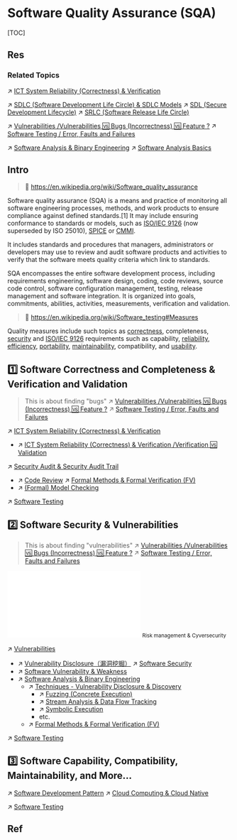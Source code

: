 # Software Quality Assurance (SQA)

[TOC]



## Res
### Related Topics
↗ [ICT System Reliability (Correctness) & Verification](../../../CyberSecurity/⛈️%20Risk%20Management/🦟%20Vulnerabilities/ICT%20System%20Reliability%20(Correctness)%20&%20Verification.md)

↗ [SDLC (Software Development Life Circle) & SDLC Models](../Software%20Development%20Pattern/🔄%20SDLC%20(Software%20Development%20Life%20Circle)%20&%20SDLC%20Models/SDLC%20(Software%20Development%20Life%20Circle)%20&%20SDLC%20Models.md)
↗ [SDL (Secure Development Lifecycle)](../../CyberSecurity/🏰%20Cybersecurity%20Basics%20&%20InfoSec/🍦%20Software%20Security/Software%20Supply%20Chains%20Security/SDL%20(Secure%20Development%20Lifecycle).md)
↗ [SRLC (Software Release Life Circle)](../Software%20Development%20Pattern/🔄%20SDLC%20(Software%20Development%20Life%20Circle)%20&%20SDLC%20Models/SRLC%20(Software%20Release%20Life%20Circle).md)

↗ [Vulnerabilities /Vulnerabilities 🆚 Bugs (Incorrectness) 🆚 Feature ?](../../CyberSecurity/⛈️%20Risk%20Management/🦟%20Vulnerabilities/Vulnerabilities.md#Vulnerabilities%20🆚%20Bugs%20(Incorrectness)%20🆚%20Feature%20?)
↗ [Software Testing / Error, Faults and Failures](Software%20Engineering/🎭%20Software%20Quality%20Assurance%20(SQA)/🧪%20Software%20Testing/Software%20Testing.md#Error,%20Faults%20and%20Failures)

↗ [Software Analysis & Binary Engineering](../../CyberSecurity/🏰%20Cybersecurity%20Basics%20&%20InfoSec/🍦%20Software%20Security/🪆%20Software%20Analysis%20&%20Binary%20Engineering/Software%20Analysis%20&%20Binary%20Engineering.md)
↗ [Software Analysis Basics](../../CyberSecurity/🏰%20Cybersecurity%20Basics%20&%20InfoSec/🍦%20Software%20Security/🪆%20Software%20Analysis%20&%20Binary%20Engineering/📌%20Software%20Analysis%20Basics/Software%20Analysis%20Basics.md)



## Intro
> 🔗 https://en.wikipedia.org/wiki/Software_quality_assurance

Software quality assurance (SQA) is a means and practice of monitoring all software engineering processes, methods, and work products to ensure compliance against defined standards.[1] It may include ensuring conformance to standards or models, such as [ISO/IEC 9126](https://en.wikipedia.org/wiki/ISO/IEC_9126 "ISO/IEC 9126") (now superseded by ISO 25010), [SPICE](https://en.wikipedia.org/wiki/Software_Process_Improvement_and_Capability_dEtermination "Software Process Improvement and Capability dEtermination") or [CMMI](https://en.wikipedia.org/wiki/CMMI "CMMI").

It includes standards and procedures that managers, administrators or developers may use to review and audit software products and activities to verify that the software meets quality criteria which link to standards.

SQA encompasses the entire software development process, including requirements engineering, software design, coding, code reviews, source code control, software configuration management, testing, release management and software integration. It is organized into goals, commitments, abilities, activities, measurements, verification and validation.

> 🔗 https://en.wikipedia.org/wiki/Software_testing#Measures

Quality measures include such topics as [correctness](https://en.wikipedia.org/wiki/Correctness_(computer_science)), completeness, [security](https://en.wikipedia.org/wiki/Computer_security_audit) and [ISO/IEC 9126](https://en.wikipedia.org/wiki/ISO/IEC_9126) requirements such as capability, [reliability](https://en.wikipedia.org/wiki/Reliability_engineering), [efficiency](https://en.wikipedia.org/wiki/Algorithmic_efficiency), [portability](https://en.wikipedia.org/wiki/Porting), [maintainability](https://en.wikipedia.org/wiki/Maintainability), compatibility, and [usability](https://en.wikipedia.org/wiki/Usability).



## 1️⃣ Software Correctness and Completeness &  Verification and Validation
> This is about finding "bugs"
> ↗ [Vulnerabilities /Vulnerabilities 🆚 Bugs (Incorrectness) 🆚 Feature ?](../../CyberSecurity/⛈️%20Risk%20Management/🦟%20Vulnerabilities/Vulnerabilities.md#Vulnerabilities%20🆚%20Bugs%20(Incorrectness)%20🆚%20Feature%20?)
> ↗ [Software Testing / Error, Faults and Failures](Software%20Engineering/🎭%20Software%20Quality%20Assurance%20(SQA)/🧪%20Software%20Testing/Software%20Testing.md#Error,%20Faults%20and%20Failures)

↗ [ICT System Reliability (Correctness) & Verification](../../CyberSecurity/⛈️%20Risk%20Management/🦟%20Vulnerabilities/ICT%20System%20Reliability%20(Correctness)%20&%20Verification.md)
- ↗ [ICT System Reliability (Correctness) & Verification /Verification 🆚 Validation](../../CyberSecurity/⛈️%20Risk%20Management/🦟%20Vulnerabilities/ICT%20System%20Reliability%20(Correctness)%20&%20Verification.md#Verification%20🆚%20Validation)

↗ [Security Audit & Security Audit Trail](../../../CyberSecurity/⛈️%20Risk%20Management/🐺%20Risk%20Countermeasures%20&%20Security%20Control/Security%20Audit%20&%20Security%20Audit%20Trail/Security%20Audit%20&%20Security%20Audit%20Trail.md)
- ↗ [Code Review](../../../CyberSecurity/⛈️%20Risk%20Management/🐺%20Risk%20Countermeasures%20&%20Security%20Control/Security%20Audit%20&%20Security%20Audit%20Trail/Code%20Review.md)
↗ [Formal Methods & Formal Verification (FV)](../../CyberSecurity/🏰%20Cybersecurity%20Basics%20&%20InfoSec/🍦%20Software%20Security/🪆%20Software%20Analysis%20&%20Binary%20Engineering/📌%20Software%20Analysis%20Basics/🙇‍♂️%20Formal%20Methods%20&%20Formal%20Verification%20(FV)/Formal%20Methods%20&%20Formal%20Verification%20(FV).md)
- ↗ [(Formal) Model Checking](../../CyberSecurity/🏰%20Cybersecurity%20Basics%20&%20InfoSec/🍦%20Software%20Security/🪆%20Software%20Analysis%20&%20Binary%20Engineering/📌%20Software%20Analysis%20Basics/🙇‍♂️%20Formal%20Methods%20&%20Formal%20Verification%20(FV)/(Formal)%20Model%20Checking/(Formal)%20Model%20Checking.md)

↗ [Software Testing](🧪%20Software%20Testing/Software%20Testing.md)



## 2️⃣ Software Security & Vulnerabilities
> This is about finding "vulnerabilities"
> ↗ [Vulnerabilities /Vulnerabilities 🆚 Bugs (Incorrectness) 🆚 Feature ?](../../CyberSecurity/⛈️%20Risk%20Management/🦟%20Vulnerabilities/Vulnerabilities.md#Vulnerabilities%20🆚%20Bugs%20(Incorrectness)%20🆚%20Feature%20?)
> ↗ [Software Testing / Error, Faults and Failures](Software%20Engineering/🎭%20Software%20Quality%20Assurance%20(SQA)/🧪%20Software%20Testing/Software%20Testing.md#Error,%20Faults%20and%20Failures)

![risk_management_and_software_security.excalidraw | 1000](../../../Assets/Illustrations/Computer%20Security/risk_management_and_software_security.excalidraw.md)
<small>Risk management & Cyversecurity</small>

↗ [Vulnerabilities](../../../CyberSecurity/⛈️%20Risk%20Management/🦟%20Vulnerabilities/Vulnerabilities.md)
- ↗ [Vulnerability Disclosure（漏洞挖掘）](../../CyberSecurity/🏰%20Cybersecurity%20Basics%20&%20InfoSec/🍦%20Software%20Security/🐒%20Software%20Vulnerability%20&%20Weakness/Vulnerability%20Mangement%20Sections/Vulnerability%20Disclosure（漏洞挖掘）.md)
↗ [Software Security](../../CyberSecurity/🏰%20Cybersecurity%20Basics%20&%20InfoSec/🍦%20Software%20Security/Software%20Security.md)
- ↗ [Software Vulnerability & Weakness](../../../CyberSecurity/🏰%20Cybersecurity%20Basics%20&%20InfoSec/🍦%20Software%20Security/🐒%20Software%20Vulnerability%20&%20Weakness/Software%20Vulnerability%20&%20Weakness.md)
- ↗ [Software Analysis & Binary Engineering](../../CyberSecurity/🏰%20Cybersecurity%20Basics%20&%20InfoSec/🍦%20Software%20Security/🪆%20Software%20Analysis%20&%20Binary%20Engineering/Software%20Analysis%20&%20Binary%20Engineering.md)
	- ↗ [Techniques - Vulnerability Disclosure & Discovery](../../CyberSecurity/🏰%20Cybersecurity%20Basics%20&%20InfoSec/🍦%20Software%20Security/🐒%20Software%20Vulnerability%20&%20Weakness/🏴‍☠️%20Techniques%20-%20Vulnerability%20Disclosure%20&%20Discovery/Techniques%20-%20Vulnerability%20Disclosure%20&%20Discovery.md)
		- ↗ [Fuzzing (Concrete Execution)](../../CyberSecurity/🏰%20Cybersecurity%20Basics%20&%20InfoSec/🍦%20Software%20Security/🐒%20Software%20Vulnerability%20&%20Weakness/🏴‍☠️%20Techniques%20-%20Vulnerability%20Disclosure%20&%20Discovery/Fuzzing%20(Concrete%20Execution)/Fuzzing%20(Concrete%20Execution).md)
		- ↗ [Stream Analysis & Data Flow Tracking](../../CyberSecurity/🏰%20Cybersecurity%20Basics%20&%20InfoSec/🍦%20Software%20Security/🪆%20Software%20Analysis%20&%20Binary%20Engineering/📌%20Software%20Analysis%20Basics/👚%20SCA%20(Static%20Code%20Analysis)%20&%20SAST/Stream%20Analysis%20&%20Data%20Flow%20Tracking/Stream%20Analysis%20&%20Data%20Flow%20Tracking.md)
		- ↗ [Symbolic Execution](../../CyberSecurity/🏰%20Cybersecurity%20Basics%20&%20InfoSec/🍦%20Software%20Security/🐒%20Software%20Vulnerability%20&%20Weakness/🏴‍☠️%20Techniques%20-%20Vulnerability%20Disclosure%20&%20Discovery/Symbolic%20Execution/Symbolic%20Execution.md)
		- etc.
	- ↗ [Formal Methods & Formal Verification (FV)](../../CyberSecurity/🏰%20Cybersecurity%20Basics%20&%20InfoSec/🍦%20Software%20Security/🪆%20Software%20Analysis%20&%20Binary%20Engineering/📌%20Software%20Analysis%20Basics/🙇‍♂️%20Formal%20Methods%20&%20Formal%20Verification%20(FV)/Formal%20Methods%20&%20Formal%20Verification%20(FV).md)

↗ [Software Testing](🧪%20Software%20Testing/Software%20Testing.md)



## 3️⃣ Software Capability, Compatibility, Maintainability, and More...
↗ [Software Development Pattern](../Software%20Development%20Pattern/Software%20Development%20Pattern.md)
↗ [Cloud Computing & Cloud Native](../☁️%20Cloud%20Computing%20&%20Cloud%20Native/Cloud%20Computing%20&%20Cloud%20Native.md)

↗ [Software Testing](🧪%20Software%20Testing/Software%20Testing.md)



## Ref
